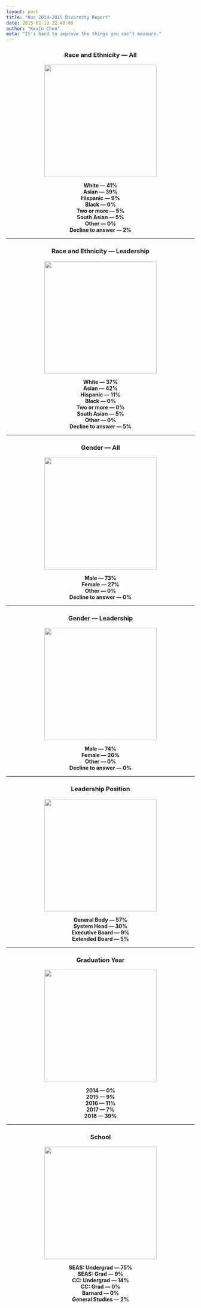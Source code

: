 ```yaml
---
layout: post
title: "Our 2014–2015 Diversity Report"
date: 2015-01-13 22:48:00
author: "Kevin Chen"
meta: "It’s hard to improve the things you can’t measure."
---
```


<div style="font-weight: bold; text-align: center;">
  <h3>Race and Ethnicity — All</h3>
  <p><img src="{{ "/blog/2015/diversity/2015-race-ethnicity-all.svg" | prepend: site.assets | prepend: site.baseurl }}" width="300" height="300"></p>
  <p>
    <span style="color: {{ site.colors.red }};">White — 41%</span><br>
    <span style="color: {{ site.colors.orange }};">Asian — 39%</span><br>
    <span style="color: {{ site.colors.yellow }};">Hispanic — 9%</span><br>
    <span style="color: {{ site.colors.subdued }};">Black — 0%</span><br>
    <span style="color: {{ site.colors.green }};">Two or more — 5%</span><br>
    <span style="color: {{ site.colors.blue_lt }};">South Asian — 5%</span><br>
    <span style="color: {{ site.colors.subdued }};">Other — 0%</span><br>
    <span style="color: {{ site.colors.blue_dk }};">Decline to answer — 2%</span>
  </p>
  <hr>
  
  <h3>Race and Ethnicity — Leadership</h3>
  <p><img src="{{ "/blog/2015/diversity/2015-race-ethnicity-leaders.svg" | prepend: site.assets | prepend: site.baseurl }}" width="300" height="300"></p>
  <p>
    <span style="color: {{ site.colors.red }};">White — 37%</span><br>
    <span style="color: {{ site.colors.orange }};">Asian — 42%</span><br>
    <span style="color: {{ site.colors.yellow }};">Hispanic — 11%</span><br>
    <span style="color: {{ site.colors.subdued }};">Black — 0%</span><br>
    <span style="color: {{ site.colors.green }};">Two or more — 0%</span><br>
    <span style="color: {{ site.colors.blue_lt }};">South Asian — 5%</span><br>
    <span style="color: {{ site.colors.subdued }};">Other — 0%</span><br>
    <span style="color: {{ site.colors.blue_dk }};">Decline to answer — 5%</span>
  </p>
  <hr>
  
  <h3>Gender — All</h3>
  <p><img src="{{ "/blog/2015/diversity/2015-gender-all.svg" | prepend: site.assets | prepend: site.baseurl }}" width="300" height="300"></p>
  <p>
    <span style="color: {{ site.colors.blue_dk }};">Male — 73%</span><br>
    <span style="color: {{ site.colors.red }};">Female — 27%</span><br>
    <span style="color: {{ site.colors.subdued }};">Other — 0%</span><br>
    <span style="color: {{ site.colors.subdued }};">Decline to answer — 0%</span><br>
  </p>
  <hr>
  
  <h3>Gender — Leadership</h3>
  <p><img src="{{ "/blog/2015/diversity/2015-gender-leaders.svg" | prepend: site.assets | prepend: site.baseurl }}" width="300" height="300"></p>
  <p>
    <span style="color: {{ site.colors.blue_dk }};">Male — 74%</span><br>
    <span style="color: {{ site.colors.red }};">Female — 26%</span><br>
    <span style="color: {{ site.colors.subdued }};">Other — 0%</span><br>
    <span style="color: {{ site.colors.subdued }};">Decline to answer — 0%</span><br>
  </p>
  <hr>
  
  <h3>Leadership Position</h3>
  <p><img src="{{ "/blog/2015/diversity/2015-leadership-position.svg" | prepend: site.assets | prepend: site.baseurl }}" width="300" height="300"></p>
  <p>
    <span style="color: {{ site.colors.red }};">General Body — 57%</span><br>
    <span style="color: {{ site.colors.yellow }};">System Head — 30%</span><br>
    <span style="color: {{ site.colors.green }};">Executive Board — 9%</span><br>
    <span style="color: {{ site.colors.blue_lt }};">Extended Board — 5%</span>
  </p>
  <hr>
  
  <h3>Graduation Year</h3>
  <p><img src="{{ "/blog/2015/diversity/2015-grad-year.svg" | prepend: site.assets | prepend: site.baseurl }}" width="300" height="300"></p>
  <p>
    <span style="color: {{ site.colors.subdued }};">2014 — 0%</span><br>
    <span style="color: {{ site.colors.green }};">2015 — 9%</span><br>
    <span style="color: {{ site.colors.yellow }};">2016 — 11%</span><br>
    <span style="color: {{ site.colors.blue_lt }};">2017 — 7%</span><br>
    <span style="color: {{ site.colors.red }};">2018 — 39%</span><br>
  </p>
  <hr>
  
  <h3>School</h3>
  <p><img src="{{ "/blog/2015/diversity/2015-school.svg" | prepend: site.assets | prepend: site.baseurl }}" width="300" height="300"></p>
  <p>
    <span style="color: {{ site.colors.red }};">SEAS: Undergrad — 75%</span><br>
    <span style="color: {{ site.colors.green }};">SEAS: Grad — 9%</span><br>
    <span style="color: {{ site.colors.yellow }};">CC: Undergrad — 14%</span><br>
    <span style="color: {{ site.colors.subdued }};">CC: Grad — 0%</span><br>
    <span style="color: {{ site.colors.subdued }};">Barnard — 0%</span><br>
    <span style="color: {{ site.colors.blue_lt }};">General Studies — 2%</span>
  </p>
</div>

<div class="clear">

